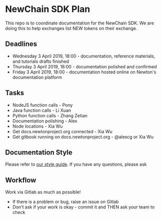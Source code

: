 # NewChain SDK Plan

This repo is to coordinate documentation for the NewChain SDK. We are doing this to help exchanges list NEW tokens on their exchange.

## Deadlines

* Wednesday 3 April 2019, 18:00 - documentation, reference materials, and tutorials drafts finished
* Thursday 3 April 2019, 18:00 - documentation polished and confirmed
* Friday 3 April 2019, 18:00 - documentation hosted online on Newton's documentation platform

## Tasks

* NodeJS function calls - Pony
* Java function calls - Li Xuan
* Python function calls - Zhang Zetian
* Documentation polishing - Alex
* Node locations - Xia Wu
* Get docs.newtonproject.org connected - Xia Wu
* Get gitbook running on docs.newtonproject.org - @alexcg or Xia Wu

## Documentation Style

Please refer to [our style guide](example_doc.md). If you have any questions, please ask

## Workflow

Work via Gitlab as much as possible!

* If there is a problem or bug, raise an issue on Gitlab
* Don't ask if your work is okay - commit it and THEN ask your team to check

